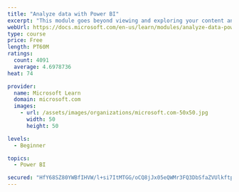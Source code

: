 ```yaml
---
title: "Analyze data with Power BI"
excerpt: "This module goes beyond viewing and exploring your content and explains how to interact with it by working with reports and dashboards to uncover and share new business insights."
webUrl: https://docs.microsoft.com/en-us/learn/modules/analyze-data-power-bi/
type: course
price: Free
length: PT60M
ratings:
  count: 4091
  average: 4.6978736
heat: 74

provider:
  name: Microsoft Learn
  domain: microsoft.com
  images:
    - url: /assets/images/organizations/microsoft.com-50x50.jpg
      width: 50
      height: 50

levels:
  - Beginner

topics:
  - Power BI

secured: "HfY68SZ80YWBfIHVW/l+si7ItMTGG/oCQ8jJx05eQWMr3FQ3DbSfaZVUlkftpqicvl/R8iKci5YsgC31DK9jxt4sv9CmtJYOV9oxNgi8YJAZvPlSDAiI8M2k+7yYOlYuQY2XOjs91+R76A6dT9MffvrL8yH+eFjP7lz0Fw7GBa/Egz0IM/RADWDQJuOGd+U+ghvSIVFLSLaQKYaH40FOltcBYb4FJOA1iWw1Nu5sIaxFkkbLepRmSMYGfSg4c1kZM8hU9GPnc9CuiUfsWdhqdp/woWKqO4ZS8UJZf8MLMxdiRS4KZI3C47VNvtYUXqPfM7EUFIUQV316R5HuKU+XXzxjvjYPAhFSpG5k6uq+9al7hEin0dNIIy4mU9skM13xS7egssKfjUfKbURbpzGC4w==;5Frn7QzrtfbwcQgAhLFiuQ=="
---
```


